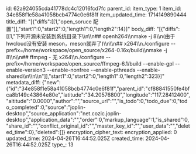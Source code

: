 id: 62a924055cda41778dc4c12016fcd7fc
parent_id: 
item_type: 1
item_id: 34e858f1e58a41058bcb4774c0e6f81f
item_updated_time: 1714149890444
title_diff: "[{\"diffs\":[[1,\"open_soruce 配置\"]],\"start1\":0,\"start2\":0,\"length1\":0,\"length2\":14}]"
body_diff: "[{\"diffs\":[[1,\"下列开源未安装到系统目录下\\\n\\\n## openh264\\\nmake -j 8\\\n(由于hwcloud没有安装 meson，meson就弃了)\\\n\\\n## x264\\\n./configure --prefix=/home/workspace/open_source/x264-0.16x/build\\\nmake -j 8\\\n\\\n## ffmpeg - 无 x264\\\n./configure --prefix=/home/workspace/open_source/ffmpeg-6.1/build --enable-gpl --enable-version3 --enable-nonfree --enable-pthreads --enable-shared\\\n\\\n\\\n\"]],\"start1\":0,\"start2\":0,\"length1\":0,\"length2\":323}]"
metadata_diff: {"new":{"id":"34e858f1e58a41058bcb4774c0e6f81f","parent_id":"cf88841550fe4bfca8b149c43864e80e","latitude":"34.20576800","longitude":"117.28412400","altitude":"0.0000","author":"","source_url":"","is_todo":0,"todo_due":0,"todo_completed":0,"source":"joplin-desktop","source_application":"net.cozic.joplin-desktop","application_data":"","order":0,"markup_language":1,"is_shared":0,"share_id":"","conflict_original_id":"","master_key_id":"","user_data":"","deleted_time":0},"deleted":[]}
encryption_cipher_text: 
encryption_applied: 0
updated_time: 2024-04-26T16:44:52.025Z
created_time: 2024-04-26T16:44:52.025Z
type_: 13